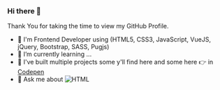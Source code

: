 ### Hi there 👋

Thank You for taking the time to view my GitHub Profile.

- 🔭 I'm Frontend Developer using (HTML5, CSS3, JavaScript, VueJS, jQuery, Bootstrap, SASS, Pugjs)
- 🌱 I’m currently learning ...
- 👯 I've built multiple projects some y'll find here and some here 👉 in [Codepen](https://codepen.io/mogoodia)
- 💬 Ask me about ![HTML](https://icon-library.com/images/html5-icon/html5-icon-13.jpg)
